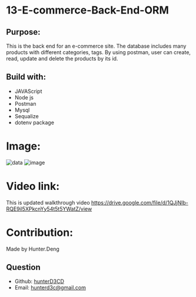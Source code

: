 # 13-E-commerce-Back-End-ORM
## Purpose:

 This is the back end for an e-commerce site. The database includes many products with different categories, tags. By using postman, user can create, read, update and delete the products by its id. 

## Build with:

- JAVAScript
- Node js
- Postman
- Mysql
- Sequalize
- dotenv package

# Image:
![data](https://user-images.githubusercontent.com/82790906/127800982-cf4a8d7a-56c9-4e4b-8f81-0d556dadbe2d.PNG)
![image](https://user-images.githubusercontent.com/82790906/127801288-6d1c76ef-789b-44eb-a51c-bcb9df2cefd9.png)


# Video link:
This is updated walkthrough video
https://drive.google.com/file/d/1QJjNlb-RQE9il5XPkcnYy54t5t5YWatZ/view


# Contribution:

Made by Hunter.Deng

## Question
  * Github: [hunterD3CD](https://github.com/hunterD3CD)
  * Email: hunterd3c@gmail.com 
